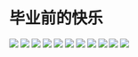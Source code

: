 # 毕业前的快乐

![](img/af7c43a7-f2f2-4738-9949-dc4bede37782.jpg)
![](img/4273ca4c-8f01-4c2b-a6b7-4c402125364f.jpg)
![](img/508a6797-bc5a-44c8-b3e4-9173f772fd74.jpg)
![](img/47f4a68b-7688-4e89-8d1f-ea795d46a19e.jpg)
![](img/62dc89ac-5a41-4f7f-9d85-14e46706fbac.jpg)
![](img/8eb15bd6-191e-4392-9b51-5a9a6e6676db.jpg)
![](img/c513f426-28b0-4e4d-b892-00c20d31886a.jpg)
![](img/76c3fa2c-066d-4d20-89e6-941672396d29.jpg)
![](img/42cdb9f4-d890-40fa-a07a-be2c13c226f9.jpg)
![](img/68010a8a-5ad4-407d-8b00-9989b587e5bb.jpg)
![](img/e1989d65-6e58-4b85-a065-546e6bdbd795.jpg)

